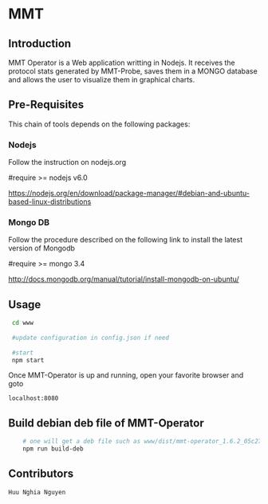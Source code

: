 # MMT 

## Introduction

MMT Operator is a Web application writting in Nodejs. It receives the protocol stats generated by MMT-Probe, saves them in a MONGO database and allows the user to visualize them in graphical charts. 

## Pre-Requisites

This chain of tools depends on the following packages:

### Nodejs 

Follow the instruction on nodejs.org

 #require >= nodejs v6.0
 
 https://nodejs.org/en/download/package-manager/#debian-and-ubuntu-based-linux-distributions

### Mongo DB

Follow the procedure described on the following link to install the latest version of Mongodb

 #require >= mongo 3.4
 
 http://docs.mongodb.org/manual/tutorial/install-mongodb-on-ubuntu/

## Usage

```bash
 cd www
 
 #update configuration in config.json if need
     
 #start
 npm start
```

Once MMT-Operator is up and running, open your favorite browser and goto

    localhost:8080

## Build debian deb file of MMT-Operator 

```bash
    # one will get a deb file such as www/dist/mmt-operator_1.6.2_05c27df_2017-05-05.deb
    npm run build-deb
```

## Contributors

    Huu Nghia Nguyen
